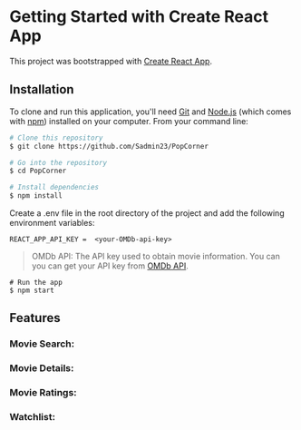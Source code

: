 # Getting Started with Create React App

This project was bootstrapped with [Create React App](https://github.com/facebook/create-react-app).

## Installation

To clone and run this application, you'll need [Git](https://git-scm.com) and [Node.js](https://nodejs.org/en/download/) (which comes with [npm](http://npmjs.com)) installed on your computer. From your command line:

```bash
# Clone this repository
$ git clone https://github.com/Sadmin23/PopCorner

# Go into the repository
$ cd PopCorner

# Install dependencies
$ npm install
```

Create a .env file in the root directory of the project and add the following environment variables:

```
REACT_APP_API_KEY =  <your-OMDb-api-key>
```

> OMDb API: The API key used to obtain movie information. You can you can get your API key from [OMDb API](https://www.omdbapi.com/).
> <br/>

```
# Run the app
$ npm start
```

## Features
### Movie Search:
### Movie Details:
### Movie Ratings:
### Watchlist: